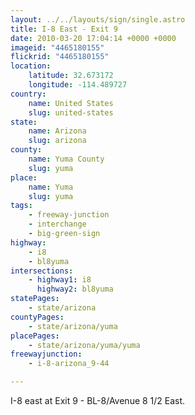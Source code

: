 ```yaml
---
layout: ../../layouts/sign/single.astro
title: I-8 East - Exit 9
date: 2010-03-20 17:04:14 +0000 +0000
imageid: "4465180155"
flickrid: "4465180155"
location:
    latitude: 32.673172
    longitude: -114.489727
country:
    name: United States
    slug: united-states
state:
    name: Arizona
    slug: arizona
county:
    name: Yuma County
    slug: yuma
place:
    name: Yuma
    slug: yuma
tags:
    - freeway-junction
    - interchange
    - big-green-sign
highway:
    - i8
    - bl8yuma
intersections:
    - highway1: i8
      highway2: bl8yuma
statePages:
    - state/arizona
countyPages:
    - state/arizona/yuma
placePages:
    - state/arizona/yuma/yuma
freewayjunction:
    - i-8-arizona_9-44

---
```

I-8 east at Exit 9 - BL-8/Avenue 8 1/2 East.